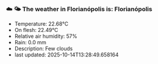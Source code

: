 ### ☁️ 🌤️  The weather in Florianópolis is: Florianópolis

- Temperature: 22.68°C
- On flesh: 22.49°C
- Relative air humidity: 57%
- Rain: 0.0 mm
- Description: Few clouds
- last updated: 2025-10-14T13:28:49.658164
